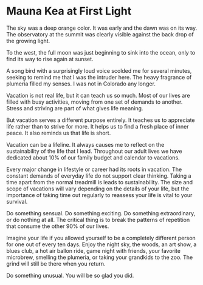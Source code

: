 # Mauna Kea at First Light

The sky was a deep orange color.  It was early and the dawn was on its way. The
observatory at the summit was clearly visible against the back drop of the
growing light.

To the west, the full moon was just beginning to sink into the ocean, only to
find its way to rise again at sunset.

A song bird with a surprisingly loud voice scolded me for several minutes,
seeking to remind me that I was the intruder here.  The heavy fragrance of
plumeria filled my senses.  I was not in Colorado any longer.

Vacation is not real life, but it can teach us so much. Most of our lives are
filled with busy activities, moving from one set of demands to another.  Stress
and striving are part of what gives life meaning.

But vacation serves a different purpose entirely.  It teaches us to appreciate
life rather than to strive for more.  It helps us to find a fresh place of inner
peace. It also reminds us that life is short.

Vacation can be a lifeline.  It always causes me to reflect on the
sustainability of the life that I lead.  Throughout our adult lives we have
dedicated about 10% of our family budget and calendar to vacations.

Every major change in lifestyle or career had its roots in vacation.  The
constant demands of everyday life do not support clear thinking.  Taking a time
apart from the normal treadmill is leads to sustainability.  The size and scope
of vacations will vary depending on the details of your life, but the importance
of taking time out regularly to reassess your life is vital to your survival.

Do something sensual.  Do something exciting. Do something extraordinary, or do
nothing at all.  The critical thing is to break the patterns of repetition that
consume the other 90% of our lives.

Imagine your life if you allowed yourself to be a completely different person
for one out of every ten days.  Enjoy the night sky, the woods, an art show, a
blues club, a hot air ballon ride, game night with friends, your favorite
microbrew, smelling the plumeria, or taking your grandkids to the zoo.  The
grind will still be there when you return.

Do something unusual.  You will be so glad you did.
